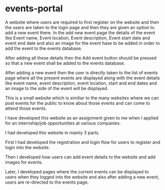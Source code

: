 # events-portal
A website where users are required to first register on the website and then the users are taken to the login page and then they are given an option to add a new event there.
In the add new event page the details of the event like Event name, Event location, Event description, Event start date and event end date and also an image for the event hase to be added in order to add the event to the events database.

After adding all these details then the Add event button should be pressed so that a new event shall be added to the events database.

After adding a new event then the user is directly taken to the list of events page where all the present events are displayed along with the event details like event name, event description, event location, start and end dates and an image to the side of the event will be displayed.

This is a small website which is similiar to the many websites where we can post events for the public to know about those events and can come to attend those events.

I have developed this website as an assignment given to me when I applied for an internship/job opportunities at various companies.

I had developed this website in mainly 3 parts.

First I had developed the registration and login flow for users to register and login into the website.

Then I developed how users can add event details to the website and add images for events.

Later, I developed pages where the current events can be displayed to users when they logged into the website and also after adding a new event, users are re-directed to the events page.
